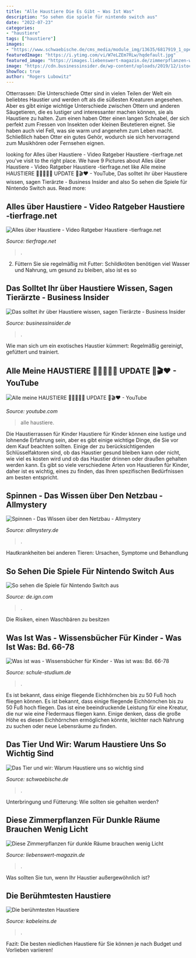 ```yaml
---
title: "Alle Haustiere Die Es Gibt ~ Was Ist Was"
description: "So sehen die spiele für nintendo switch aus"
date: "2022-07-23"
categories:
- "haustiere"
tags: ["haustiere"]
images:
- "https://www.schwaebische.de/cms_media/module_img/13635/6817919_1_opengraphpremium_menschlich.jpg"
featuredImage: "https://i.ytimg.com/vi/W7eLZEm7RLw/hqdefault.jpg"
featured_image: "https://images.liebenswert-magazin.de/zimmerpflanzen-wenig-licht-schattig,id=488ec006,b=liebenswert,w=1600,ca=0.00,0.00,100.00,100.00,rm=sk.jpeg"
image: "https://cdn.businessinsider.de/wp-content/uploads/2019/12/istock-1024311044-2.png"
ShowToc: true
author: "Rogers Lubowitz"
---
```



Otterrassen: Die Unterschiede
Otter sind in vielen Teilen der Welt ein beliebtes Haustier und werden oft als die süßesten Kreaturen angesehen. Aber es gibt einige wichtige Unterschiede zwischen Ottern und anderen Säugetieren, die es lustiger und interessanter machen können, sie als Haustiere zu halten. Zum einen haben Otter einen langen Schnabel, der sich perfekt zum Fressen von Insekten oder kleinen Beutetieren eignet. Sie haben auch viel Fell, was sie warm und angenehm zum Leben macht. Schließlich haben Otter ein gutes Gehör, wodurch sie sich hervorragend zum Musikhören oder Fernsehen eignen.

	

		
looking for Alles über Haustiere - Video Ratgeber Haustiere -tierfrage.net you've visit to the right place. We have 9 Pictures about Alles über Haustiere - Video Ratgeber Haustiere -tierfrage.net like Alle meine HAUSTIERE 🐹🐰🐱🐶💖 UPDATE 🐾🎬♥ - YouTube, Das solltet ihr über Haustiere wissen, sagen Tierärzte - Business Insider and also So sehen die Spiele für Nintendo Switch aus. Read more:
		
    
## Alles über Haustiere - Video Ratgeber Haustiere -tierfrage.net

<img loading=lazy src="http://tierfrage.net/wp-content/uploads/2016/10/maxresdefault-4-600x495.jpg" onerror="this.onerror=null;this.src='https://tse4.mm.bing.net/th?id=OIP.Cv64GMnST8K-rqZZy1BJFwHaGH&amp;pid=15.1';" alt="Alles über Haustiere - Video Ratgeber Haustiere -tierfrage.net">

_Source: tierfrage.net_

>. 

	

2) Füttern Sie sie regelmäßig mit Futter: Schildkröten benötigen viel Wasser und Nahrung, um gesund zu bleiben, also ist es so

    
## Das Solltet Ihr über Haustiere Wissen, Sagen Tierärzte - Business Insider

<img loading=lazy src="https://cdn.businessinsider.de/wp-content/uploads/2019/12/istock-1024311044-2.png" onerror="this.onerror=null;this.src='https://tse2.mm.bing.net/th?id=OIP.e4v6-H_T79TdBJevBR8zAQHaFj&amp;pid=15.1';" alt="Das solltet ihr über Haustiere wissen, sagen Tierärzte - Business Insider">

_Source: businessinsider.de_

>. 

	

Wie man sich um ein exotisches Haustier kümmert: Regelmäßig gereinigt, gefüttert und trainiert.

    
## Alle Meine HAUSTIERE 🐹🐰🐱🐶💖 UPDATE 🐾🎬♥ - YouTube

<img loading=lazy src="https://i.ytimg.com/vi/W7eLZEm7RLw/hqdefault.jpg" onerror="this.onerror=null;this.src='https://tse1.mm.bing.net/th?id=OIP.wx36GTPJh9Ng2HrAoMurmwHaFj&amp;pid=15.1';" alt="Alle meine HAUSTIERE 🐹🐰🐱🐶💖 UPDATE 🐾🎬♥ - YouTube">

_Source: youtube.com_

>alle haustiere. 

	

Die Haustierrassen für Kinder
Haustiere für Kinder können eine lustige und lohnende Erfahrung sein, aber es gibt einige wichtige Dinge, die Sie vor dem Kauf beachten sollten. Einige der zu berücksichtigenden Schlüsselfaktoren sind, ob das Haustier gesund bleiben kann oder nicht, wie viel es kosten wird und ob das Haustier drinnen oder draußen gehalten werden kann. Es gibt so viele verschiedene Arten von Haustieren für Kinder, daher ist es wichtig, eines zu finden, das Ihren spezifischen Bedürfnissen am besten entspricht.

    
## Spinnen - Das Wissen über Den Netzbau - Allmystery

<img loading=lazy src="https://www.allmystery.de/static/th/preview/i/tylxUDk_15527-spinnennetz-240905-nk.jpg_conv.jpg" onerror="this.onerror=null;this.src='https://tse3.mm.bing.net/th?id=OIP.h-csW4I4n--z9HR9PUKJJAHaF_&amp;pid=15.1';" alt="Spinnen - Das Wissen über den Netzbau - Allmystery">

_Source: allmystery.de_

>. 

	

Hautkrankheiten bei anderen Tieren: Ursachen, Symptome und Behandlung

    
## So Sehen Die Spiele Für Nintendo Switch Aus

<img loading=lazy src="https://sm.ign.com/ign_de/screenshot/default/box-nintendoswitch-arms-boxart-1-1484288566680-765w_gg1x.jpg" onerror="this.onerror=null;this.src='https://tse2.mm.bing.net/th?id=OIP.b2LlIB1zCHw-aNfDawlzygHaL_&amp;pid=15.1';" alt="So sehen die Spiele für Nintendo Switch aus">

_Source: de.ign.com_

>. 

	

Die Risiken, einen Waschbären zu besitzen

    
## Was Ist Was - Wissensbücher Für Kinder - Was Ist Was: Bd. 66-78

<img loading=lazy src="http://www.schule-studium.de/Was-ist-was/Neue-Ausgabe/978-3788620936.jpg" onerror="this.onerror=null;this.src='https://tse1.mm.bing.net/th?id=OIP.dre7eiW36nB916tHpckYcwAAAA&amp;pid=15.1';" alt="Was ist was - Wissensbücher für Kinder - Was ist was: Bd. 66-78">

_Source: schule-studium.de_

>. 

	

Es ist bekannt, dass einige fliegende Eichhörnchen bis zu 50 Fuß hoch fliegen können.
Es ist bekannt, dass einige fliegende Eichhörnchen bis zu 50 Fuß hoch fliegen. Das ist eine beeindruckende Leistung für eine Kreatur, die nur wie eine Fledermaus fliegen kann. Einige denken, dass die große Höhe es diesen Eichhörnchen ermöglichen könnte, leichter nach Nahrung zu suchen oder neue Lebensräume zu finden.

    
## Das Tier Und Wir: Warum Haustiere Uns So Wichtig Sind

<img loading=lazy src="https://www.schwaebische.de/cms_media/module_img/13635/6817919_1_opengraphpremium_menschlich.jpg" onerror="this.onerror=null;this.src='https://tse1.mm.bing.net/th?id=OIP.pWoQiI2G4OXAsyj2-jw6-wHaD4&amp;pid=15.1';" alt="Das Tier und wir: Warum Haustiere uns so wichtig sind">

_Source: schwaebische.de_

>. 

	

Unterbringung und Fütterung: Wie sollten sie gehalten werden?

    
## Diese Zimmerpflanzen Für Dunkle Räume Brauchen Wenig Licht

<img loading=lazy src="https://images.liebenswert-magazin.de/zimmerpflanzen-wenig-licht-schattig,id=488ec006,b=liebenswert,w=1600,ca=0.00,0.00,100.00,100.00,rm=sk.jpeg" onerror="this.onerror=null;this.src='https://tse1.mm.bing.net/th?id=OIP.3u4Vgcl7isQEhVvoNQDPHAHaFi&amp;pid=15.1';" alt="Diese Zimmerpflanzen für dunkle Räume brauchen wenig Licht">

_Source: liebenswert-magazin.de_

>. 

	

Was sollten Sie tun, wenn Ihr Haustier außergewöhnlich ist?

    
## Die Berühmtesten Haustiere

<img loading=lazy src="https://i3-img.7tv.de/pis/ezone/8a2bqgELBzZ_waV508e45AuVz6MKHLtoT3q_r45UPSa62JaLlCQPWkSMls31kR-bzzQbA1gDtHZ7kPI5wMtDgzjN6LNd7sFN0YcxoEMW3GVys7dHbjPinlda6Qd5VI99J37XFdhi1WIY3PT3m1z0llsoEiFOSf23JZeADCfMPFa_V_62M5fdcwI2w2jSTmMEPg/profile:ezone-teaser620x348?source" onerror="this.onerror=null;this.src='https://tse4.mm.bing.net/th?id=OIP.hQl9ZZGiX96dW7imeH9u4wHaEK&amp;pid=15.1';" alt="Die berühmtesten Haustiere">

_Source: kabeleins.de_

>. 

	

Fazit: Die besten niedlichen Haustiere für Sie können je nach Budget und Vorlieben variieren!

